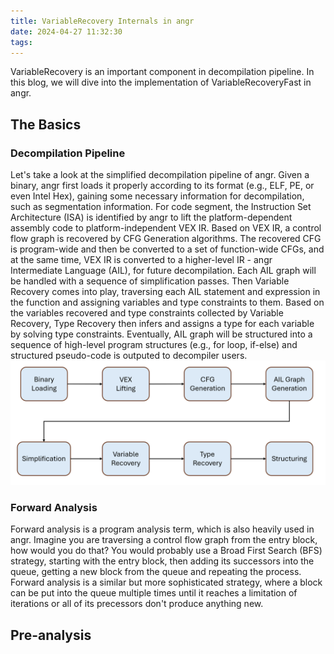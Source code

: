 ```yaml
---
title: VariableRecovery Internals in angr
date: 2024-04-27 11:32:30
tags:
---
```


VariableRecovery is an important component in decompilation pipeline. In this blog, we will dive into the implementation of VariableRecoveryFast in angr.

<!-- more -->

## The Basics
### Decompilation Pipeline
Let's take a look at the simplified decompilation pipeline of angr. Given a binary, angr first loads it properly according to its format (e.g., ELF, PE, or even Intel Hex), gaining some necessary information for decompilation, such as segmentation information. For code segment, the Instruction Set Architecture (ISA) is identified by angr to lift the platform-dependent assembly code to platform-independent VEX IR. Based on VEX IR, a control flow graph is recovered by CFG Generation algorithms. The recovered CFG is program-wide and then be converted to a set of function-wide CFGs, and at the same time, VEX IR is converted to a higher-level IR - angr Intermediate Language (AIL), for future decompilation. Each AIL graph will be handled with a sequence of simplification passes. Then Variable Recovery comes into play, traversing each AIL statement and expression in the function and assigning variables and type constraints to them. Based on the variables recovered and type constraints collected by Variable Recovery, Type Recovery then infers and assigns a type for each variable by solving type constraints. Eventually, AIL graph will be structured into a sequence of high-level program structures (e.g., for loop, if-else) and structured pseudo-code is outputed to decompiler users.
![](VariableRecovery-Internals-in-angr/decompilation_pipeline.png)

### Forward Analysis
Forward analysis is a program analysis term, which is also heavily used in angr. Imagine you are traversing a control flow graph from the entry block, how would you do that? You would probably use a Broad First Search (BFS) strategy, starting with the entry block, then adding its successors into the queue, getting a new block from the queue and repeating the process. Forward analysis is a similar but more sophisticated strategy, where a block can be put into the queue multiple times until it reaches a limitation of iterations or all of its precessors don't produce anything new. 

## Pre-analysis


## 